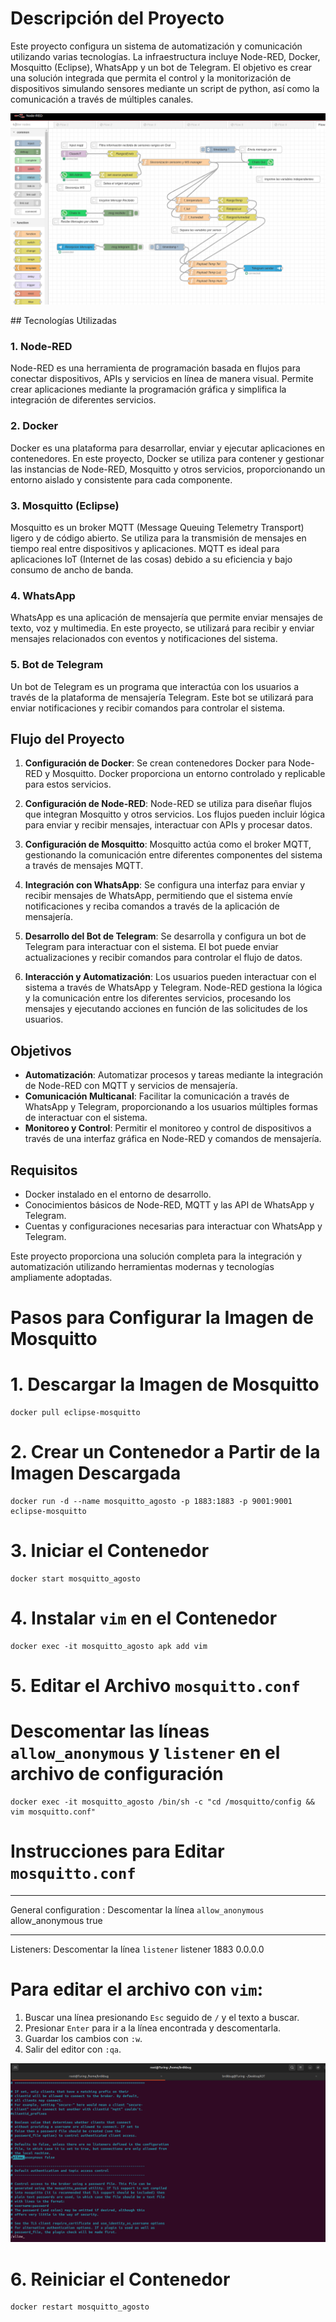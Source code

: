 # Descripción del Proyecto

Este proyecto configura un sistema de automatización y comunicación utilizando varias tecnologías. La infraestructura incluye Node-RED, Docker, Mosquitto (Eclipse), WhatsApp y un bot de Telegram. El objetivo es crear una solución integrada que permita el control y la monitorización de dispositivos simulando sensores mediante un script de python, así como la comunicación a través de múltiples canales.
<p align="center">
  <img src="images/node_red_configuration.png" alt="Logo">
</p>
## Tecnologías Utilizadas

### 1. Node-RED

Node-RED es una herramienta de programación basada en flujos para conectar dispositivos, APIs y servicios en línea de manera visual. Permite crear aplicaciones mediante la programación gráfica y simplifica la integración de diferentes servicios.

### 2. Docker

Docker es una plataforma para desarrollar, enviar y ejecutar aplicaciones en contenedores. En este proyecto, Docker se utiliza para contener y gestionar las instancias de Node-RED, Mosquitto y otros servicios, proporcionando un entorno aislado y consistente para cada componente.

### 3. Mosquitto (Eclipse)

Mosquitto es un broker MQTT (Message Queuing Telemetry Transport) ligero y de código abierto. Se utiliza para la transmisión de mensajes en tiempo real entre dispositivos y aplicaciones. MQTT es ideal para aplicaciones IoT (Internet de las cosas) debido a su eficiencia y bajo consumo de ancho de banda.

### 4. WhatsApp

WhatsApp es una aplicación de mensajería que permite enviar mensajes de texto, voz y multimedia. En este proyecto, se utilizará para recibir y enviar mensajes relacionados con eventos y notificaciones del sistema.

### 5. Bot de Telegram

Un bot de Telegram es un programa que interactúa con los usuarios a través de la plataforma de mensajería Telegram. Este bot se utilizará para enviar notificaciones y recibir comandos para controlar el sistema.

## Flujo del Proyecto

1. **Configuración de Docker**: Se crean contenedores Docker para Node-RED y Mosquitto. Docker proporciona un entorno controlado y replicable para estos servicios.

2. **Configuración de Node-RED**: Node-RED se utiliza para diseñar flujos que integran Mosquitto y otros servicios. Los flujos pueden incluir lógica para enviar y recibir mensajes, interactuar con APIs y procesar datos.

3. **Configuración de Mosquitto**: Mosquitto actúa como el broker MQTT, gestionando la comunicación entre diferentes componentes del sistema a través de mensajes MQTT.

4. **Integración con WhatsApp**: Se configura una interfaz para enviar y recibir mensajes de WhatsApp, permitiendo que el sistema envíe notificaciones y reciba comandos a través de la aplicación de mensajería.

5. **Desarrollo del Bot de Telegram**: Se desarrolla y configura un bot de Telegram para interactuar con el sistema. El bot puede enviar actualizaciones y recibir comandos para controlar el flujo de datos.

6. **Interacción y Automatización**: Los usuarios pueden interactuar con el sistema a través de WhatsApp y Telegram. Node-RED gestiona la lógica y la comunicación entre los diferentes servicios, procesando los mensajes y ejecutando acciones en función de las solicitudes de los usuarios.

## Objetivos

- **Automatización**: Automatizar procesos y tareas mediante la integración de Node-RED con MQTT y servicios de mensajería.
- **Comunicación Multicanal**: Facilitar la comunicación a través de WhatsApp y Telegram, proporcionando a los usuarios múltiples formas de interactuar con el sistema.
- **Monitoreo y Control**: Permitir el monitoreo y control de dispositivos a través de una interfaz gráfica en Node-RED y comandos de mensajería.

## Requisitos

- Docker instalado en el entorno de desarrollo.
- Conocimientos básicos de Node-RED, MQTT y las API de WhatsApp y Telegram.
- Cuentas y configuraciones necesarias para interactuar con WhatsApp y Telegram.

Este proyecto proporciona una solución completa para la integración y automatización utilizando herramientas modernas y tecnologías ampliamente adoptadas.

# Pasos para Configurar la Imagen de Mosquitto

# 1. Descargar la Imagen de Mosquitto
	docker pull eclipse-mosquitto

# 2. Crear un Contenedor a Partir de la Imagen Descargada
	docker run -d --name mosquitto_agosto -p 1883:1883 -p 9001:9001 eclipse-mosquitto

# 3. Iniciar el Contenedor
	docker start mosquitto_agosto

# 4. Instalar `vim` en el Contenedor
	docker exec -it mosquitto_agosto apk add vim

# 5. Editar el Archivo `mosquitto.conf`
# Descomentar las líneas `allow_anonymous` y `listener` en el archivo de configuración
	docker exec -it mosquitto_agosto /bin/sh -c "cd /mosquitto/config && vim mosquitto.conf"

# Instrucciones para Editar `mosquitto.conf`
------------------------------------------------------------------
General configuration : Descomentar la línea `allow_anonymous` 
allow_anonymous true

------------------------------------------------------------------
Listeners: Descomentar la línea `listener` 
listener 1883 0.0.0.0


# Para editar el archivo con `vim`:
1. Buscar una línea presionando `Esc` seguido de `/` y el texto a buscar.
2. Presionar `Enter` para ir a la línea encontrada y descomentarla.
3. Guardar los cambios con `:w`.
4. Salir del editor con `:qa`.
<p align="center">
  <img src="images/buscando_vim.png" alt="Logo" >
</p>


# 6. Reiniciar el Contenedor
	docker restart mosquitto_agosto



